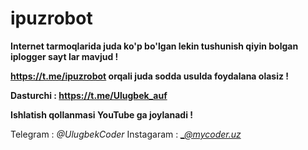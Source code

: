 # ipuzrobot

**Internet tarmoqlarida juda ko'p bo'lgan lekin tushunish qiyin bolgan iplogger sayt lar mavjud !**

**https://t.me/ipuzrobot orqali juda sodda usulda foydalana olasiz !**

**Dasturchi : https://t.me/Ulugbek_auf**

**Ishlatish qollanmasi YouTube ga joylanadi !**

Telegram : *_@UlugbekCoder_*
Instagaram : *_@mycoder.uz*
